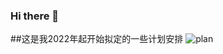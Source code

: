 ### Hi there 👋

<!--
**FakeItUtillMakeIt/FakeItUtillMakeIt** is a ✨ _special_ ✨ repository because its `README.md` (this file) appears on your GitHub profile.

Here are some ideas to get you started:

- 🔭 I’m currently working on ...
- 🌱 I’m currently learning ...
- 👯 I’m looking to collaborate on ...
- 🤔 I’m looking for help with ...
- 💬 Ask me about ...
- 📫 How to reach me: ...
- 😄 Pronouns: ...
- ⚡ Fun fact: ...
-->

##这是我2022年起开始拟定的一些计划安排
![plan](https://user-images.githubusercontent.com/30925114/151509303-727833a7-957a-424c-b03a-05a18275634b.png)
